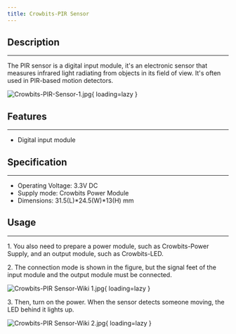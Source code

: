 ```yaml
---
title: Crowbits-PIR Sensor
---
```


## Description
-----------

The PIR sensor is a digital input module, it's an electronic sensor that measures infrared light radiating from objects in its field of view. It's often used in PIR-based motion detectors.

![Crowbits-PIR-Sensor-1.jpg](https://wiki.elecrow.com/images/thumb/d/d2/Crowbits-PIR-Sensor-1.jpg/600px-Crowbits-PIR-Sensor-1.jpg){ loading=lazy }

## Features
--------

- Digital input module

## Specification
-------------

- Operating Voltage: 3.3V DC
- Supply mode: Crowbits Power Module
- Dimensions: 31.5(L)\*24.5(W)\*13(H) mm

## Usage
-----

1\. You also need to prepare a power module, such as Crowbits-Power Supply, and an output module, such as Crowbits-LED.

2\. The connection mode is shown in the figure, but the signal feet of the input module and the output module must be connected.

![Crowbits-PIR Sensor-Wiki 1.jpg](https://wiki.elecrow.com/images/thumb/8/89/Crowbits-PIR_Sensor-Wiki_1.jpg/600px-Crowbits-PIR_Sensor-Wiki_1.jpg){ loading=lazy }

3\. Then, turn on the power. When the sensor detects someone moving, the LED behind it lights up.

![Crowbits-PIR Sensor-Wiki 2.jpg](https://wiki.elecrow.com/images/thumb/e/ed/Crowbits-PIR_Sensor-Wiki_2.jpg/600px-Crowbits-PIR_Sensor-Wiki_2.jpg){ loading=lazy }